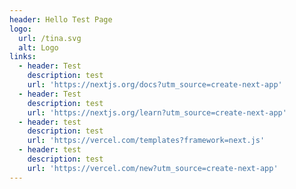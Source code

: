 ```yaml
---
header: Hello Test Page
logo:
  url: /tina.svg
  alt: Logo
links:
  - header: Test
    description: test
    url: 'https://nextjs.org/docs?utm_source=create-next-app'
  - header: Test
    description: test
    url: 'https://nextjs.org/learn?utm_source=create-next-app'
  - header: test
    description: test
    url: 'https://vercel.com/templates?framework=next.js'
  - header: test
    description: test
    url: 'https://vercel.com/new?utm_source=create-next-app'
---
```


